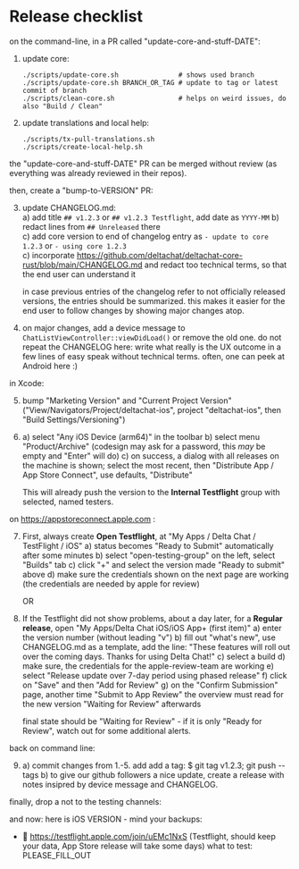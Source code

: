 # Release checklist

on the command-line, in a PR called "update-core-and-stuff-DATE":

1. update core:
   ```
   ./scripts/update-core.sh               # shows used branch
   ./scripts/update-core.sh BRANCH_OR_TAG # update to tag or latest commit of branch
   ./scripts/clean-core.sh                # helps on weird issues, do also "Build / Clean"
   ```

2. update translations and local help:
   ```
   ./scripts/tx-pull-translations.sh
   ./scripts/create-local-help.sh
   ```

the "update-core-and-stuff-DATE" PR can be merged without review
(as everything was already reviewed in their repos).

then, create a "bump-to-VERSION" PR:

3. update CHANGELOG.md:  
   a) add title `## v1.2.3` or `## v1.2.3 Testflight`, add date as `YYYY-MM`
   b) redact lines from `## Unreleased` there  
   c) add core version to end of changelog entry as `- update to core 1.2.3` or `- using core 1.2.3`  
   c) incorporate <https://github.com/deltachat/deltachat-core-rust/blob/main/CHANGELOG.md>
      and redact too technical terms, so that the end user can understand it

   in case previous entries of the changelog refer to not officially released versions,
   the entries should be summarized.
   this makes it easier for the end user to follow changes by showing major changes atop.

4. on major changes, add a device message to `ChatListViewController::viewDidLoad()`
   or remove the old one.
   do not repeat the CHANGELOG here: write what really is the UX outcome
   in a few lines of easy speak without technical terms.
   often, one can peek at Android here :)

in Xcode:

5. bump "Marketing Version" and "Current Project Version"
   ("View/Navigators/Project/deltachat-ios",
   project "deltachat-ios", then "Build Settings/Versioning")

6. a) select "Any iOS Device (arm64)" in the toolbar
   b) select menu "Product/Archive"
      (codesign may ask for a password, this _may_ be empty and "Enter" will do)
   c) on success, a dialog with all releases on the machine is shown;
      select the most recent,
      then "Distribute App / App Store Connect", use defaults, "Distribute"

   This will already push the version to the **Internal Testflight** group
   with selected, named testers.

on https://appstoreconnect.apple.com :

7. First, always create **Open Testflight**, at "My Apps / Delta Chat / TestFlight / iOS"
   a) status becomes "Ready to Submit" automatically after some minutes
   b) select "open-testing-group" on the left, select "Builds" tab
   c) click "+" and select the version made "Ready to submit" above
   d) make sure the credentials shown on the next page are working
      (the credentials are needed by apple for review)

   OR

8. If the Testflight did not show problems, about a day later,
   for a **Regular release**, open "My Apps/Delta Chat iOS/iOS App+ (first item)"
   a) enter the version number (without leading "v")
   b) fill out "what's new", use CHANGELOG.md as a template, add the line:
      "These features will roll out over the coming days. Thanks for using Delta Chat!"
   c) select a build
   d) make sure, the credentials for the apple-review-team are working
   e) select "Release update over 7-day period using phased release"
   f) click on "Save" and then "Add for Review"
   g) on the "Confirm Submission" page, another time "Submit to App Review"
   the overview must read for the new version "Waiting for Review" afterwards

   final state should be "Waiting for Review" - if it is only "Ready for Review",
   watch out for some additional alerts.

back on command line:

9. a) commit changes from 1.-5. add add a tag:
      $ git tag v1.2.3; git push --tags
   b) to give our github followers a nice update,
      create a release with notes insipred by device message and CHANGELOG.

finally, drop a not to the testing channels:

and now: here is iOS VERSION - mind your backups:
- 🍏 https://testflight.apple.com/join/uEMc1NxS (Testflight, should keep your data, App Store release will take some days)
what to test: PLEASE_FILL_OUT
